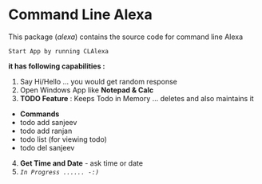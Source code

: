 Command Line Alexa
==================

This package (*alexa*) contains the source code for command line Alexa 

`Start App by running CLAlexa`

**it has following capabilities :**

1) Say Hi/Hello ... you would get random response
2) Open Windows App like **Notepad & Calc**
3) **TODO Feature** : Keeps Todo in Memory ... deletes and also maintains it
- **Commands** 
- todo add sanjeev
- todo add ranjan
- todo list (for viewing todo)
- todo del sanjeev
4) **Get Time and Date**  - ask time or date 
5) _`In Progress ...... -:)`_




